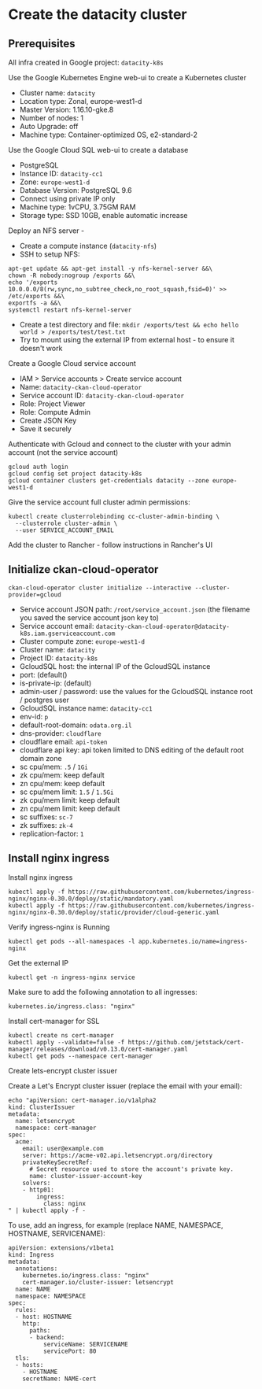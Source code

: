 # Create the datacity cluster

## Prerequisites

All infra created in Google project: `datacity-k8s`

Use the Google Kubernetes Engine web-ui to create a Kubernetes cluster

* Cluster name: `datacity`
* Location type: Zonal, europe-west1-d
* Master Version: 1.16.10-gke.8
* Number of nodes: 1
* Auto Upgrade: off
* Machine type: Container-optimized OS, e2-standard-2

Use the Google Cloud SQL web-ui to create a database

* PostgreSQL
* Instance ID: `datacity-cc1`
* Zone: `europe-west1-d`
* Database Version: PostgreSQL 9.6
* Connect using private IP only
* Machine type: 1vCPU, 3.75GM RAM
* Storage type: SSD 10GB, enable automatic increase

Deploy an NFS server - 

* Create a compute instance (`datacity-nfs`)
* SSH to setup NFS:

```
apt-get update && apt-get install -y nfs-kernel-server &&\
chown -R nobody:nogroup /exports &&\
echo '/exports 10.0.0.0/8(rw,sync,no_subtree_check,no_root_squash,fsid=0)' >> /etc/exports &&\
exportfs -a &&\
systemctl restart nfs-kernel-server
```

* Create a test directory and file: `mkdir /exports/test && echo hello world > /exports/test/test.txt`
* Try to mount using the external IP from external host - to ensure it doesn't work

Create a Google Cloud service account

* IAM > Service accounts > Create service account
* Name: `datacity-ckan-cloud-operator`
* Service account ID: `datacity-ckan-cloud-operator`
* Role: Project Viewer
* Role: Compute Admin
* Create JSON Key
* Save it securely

Authenticate with Gcloud and connect to the cluster with your admin account (not the service account)

```
gcloud auth login
gcloud config set project datacity-k8s
gcloud container clusters get-credentials datacity --zone europe-west1-d
```

Give the service account full cluster admin permissions:

```
kubectl create clusterrolebinding cc-cluster-admin-binding \
  --clusterrole cluster-admin \
  --user SERVICE_ACCOUNT_EMAIL
```

Add the cluster to Rancher - follow instructions in Rancher's UI

## Initialize ckan-cloud-operator

```
ckan-cloud-operator cluster initialize --interactive --cluster-provider=gcloud
```

* Service account JSON path: `/root/service_account.json` (the filename you saved the service account json key to)
* Service account email: `datacity-ckan-cloud-operator@datacity-k8s.iam.gserviceaccount.com`
* Cluster compute zone: `europe-west1-d`
* Cluster name: `datacity`
* Project ID: `datacity-k8s`
* GcloudSQL host: the internal IP of the GcloudSQL instance
* port: (default()
* is-private-ip: (default)
* admin-user / password: use the values for the GcloudSQL instance root / postgres user
* GcloudSQL instance name: `datacity-cc1`
* env-id: `p`
* default-root-domain: `odata.org.il`
* dns-provider: `cloudflare`
* cloudflare email: `api-token`
* cloudflare api key: api token limited to DNS editing of the default root domain zone
* sc cpu/mem: `.5` / `1Gi`
* zk cpu/mem: keep default
* zn cpu/mem: keep default
* sc cpu/mem limit: `1.5` / `1.5Gi`
* zk cpu/mem limit: keep default
* zn cpu/mem limit: keep default
* sc suffixes: `sc-7`
* zk suffixes: `zk-4`
* replication-factor: `1`

## Install nginx ingress

Install nginx ingress

```
kubectl apply -f https://raw.githubusercontent.com/kubernetes/ingress-nginx/nginx-0.30.0/deploy/static/mandatory.yaml
kubectl apply -f https://raw.githubusercontent.com/kubernetes/ingress-nginx/nginx-0.30.0/deploy/static/provider/cloud-generic.yaml
```

Verify ingress-nginx is Running

```
kubectl get pods --all-namespaces -l app.kubernetes.io/name=ingress-nginx
```

Get the external IP

```
kubectl get -n ingress-nginx service
```

Make sure to add the following annotation to all ingresses:

```
kubernetes.io/ingress.class: "nginx"
```

Install cert-manager for SSL

```
kubectl create ns cert-manager
kubectl apply --validate=false -f https://github.com/jetstack/cert-manager/releases/download/v0.13.0/cert-manager.yaml
kubectl get pods --namespace cert-manager
```

Create lets-encrypt cluster issuer

Create a Let's Encrypt cluster issuer (replace the email with your email):

```
echo "apiVersion: cert-manager.io/v1alpha2
kind: ClusterIssuer
metadata:
  name: letsencrypt
  namespace: cert-manager
spec:
  acme:
    email: user@example.com
    server: https://acme-v02.api.letsencrypt.org/directory
    privateKeySecretRef:
      # Secret resource used to store the account's private key.
      name: cluster-issuer-account-key
    solvers:
    - http01:
        ingress:
          class: nginx
" | kubectl apply -f -
```

To use, add an ingress, for example (replace NAME, NAMESPACE, HOSTNAME, SERVICENAME):

```
apiVersion: extensions/v1beta1
kind: Ingress
metadata:
  annotations:
    kubernetes.io/ingress.class: "nginx"
    cert-manager.io/cluster-issuer: letsencrypt
  name: NAME
  namespace: NAMESPACE
spec:
  rules:
  - host: HOSTNAME
    http:
      paths:
      - backend:
          serviceName: SERVICENAME
          servicePort: 80
  tls:
  - hosts:
    - HOSTNAME
    secretName: NAME-cert
```